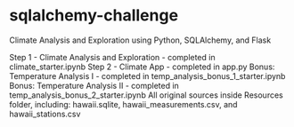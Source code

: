 # sqlalchemy-challenge
Climate Analysis and Exploration using Python, SQLAlchemy, and Flask

Step 1 - Climate Analysis and Exploration - completed in climate_starter.ipynb
Step 2 - Climate App - completed in app.py
Bonus: Temperature Analysis I - completed in temp_analysis_bonus_1_starter.ipynb
Bonus: Temperature Analysis II - completed in temp_analysis_bonus_2_starter.ipynb
All original sources inside Resources folder, including: hawaii.sqlite, hawaii_measurements.csv, and hawaii_stations.csv
